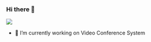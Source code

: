 ### Hi there 👋

![](https://komarev.com/ghpvc/?username=arslansarp)

- 🔭 I’m currently working on Video Conference System

